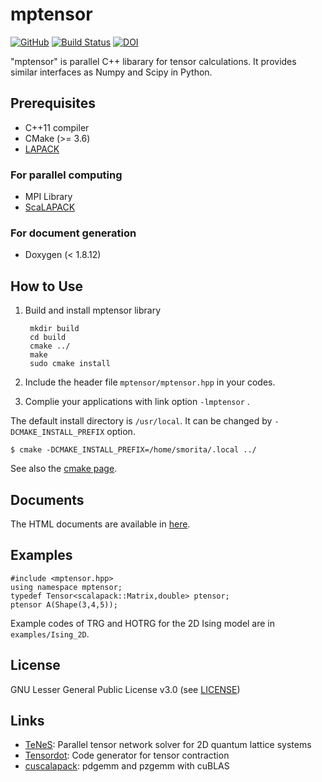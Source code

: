 # mptensor

[![GitHub](https://img.shields.io/github/license/smorita/mptensor)][License]
[![Build Status](https://travis-ci.org/smorita/mptensor.svg?branch=master)][TravisCI]
[![DOI](https://zenodo.org/badge/DOI/10.5281/zenodo.3735474.svg)](https://doi.org/10.5281/zenodo.3735474)

"mptensor" is parallel C++ libarary for tensor calculations.
It provides similar interfaces as Numpy and Scipy in Python.

## Prerequisites

- C++11 compiler
- CMake (>= 3.6)
- [LAPACK](https://www.netlib.org/lapack/)

### For parallel computing

- MPI Library
- [ScaLAPACK](https://www.netlib.org/scalapack/)

### For document generation

- Doxygen (< 1.8.12)

## How to Use

1. Build and install mptensor library

        mkdir build
        cd build
        cmake ../
        make
        sudo cmake install

2. Include the header file `mptensor/mptensor.hpp` in your codes.
3. Complie your applications with link option `-lmptensor` .

The default install directory is `/usr/local`. It can be changed by `-DCMAKE_INSTALL_PREFIX` option.

    $ cmake -DCMAKE_INSTALL_PREFIX=/home/smorita/.local ../

See also the [cmake page](https://cmake.org/cmake/help/v3.6/variable/CMAKE_INSTALL_PREFIX.html).

## Documents

The HTML documents are available in [here][Documents].

## Examples

    #include <mptensor.hpp>
    using namespace mptensor;
    typedef Tensor<scalapack::Matrix,double> ptensor;
    ptensor A(Shape(3,4,5));

Example codes of TRG and HOTRG for the 2D Ising model are in `examples/Ising_2D`.

## License

GNU Lesser General Public License v3.0 (see [LICENSE][License])

## Links

- [TeNeS](https://www.pasums.issp.u-tokyo.ac.jp/tenes/en): Parallel tensor network solver for 2D quantum lattice systems
- [Tensordot](https://github.com/smorita/Tensordot): Code generator for tensor contraction
- [cuscalapack](https://github.com/smorita/cuscalapack): pdgemm and pzgemm with cuBLAS

[Documents]: https://smorita.github.io/mptensor/
[License]: https://github.com/smorita/mptensor/blob/master/LICENSE
[TravisCI]: https://travis-ci.org/smorita/mptensor
